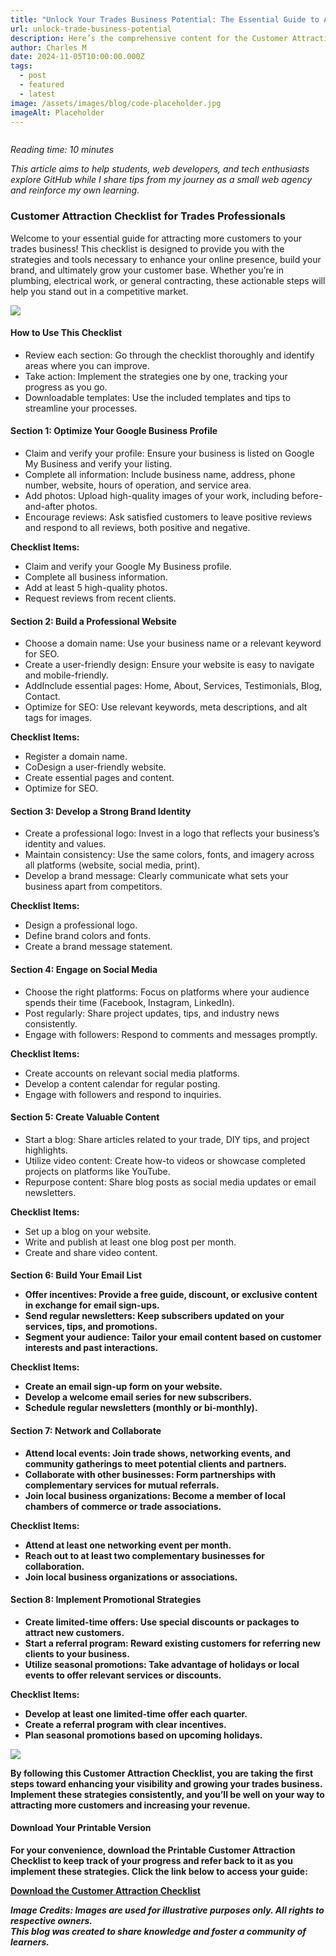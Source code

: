 ```yaml
---
title: "Unlock Your Trades Business Potential: The Essential Guide to Attracting More Customers"
url: unlock-trade-business-potential
description: Here’s the comprehensive content for the Customer Attraction Checklist lead magnet, designed specifically for trades professionals. This guide provides actionable insights and tools to help them attract more customers and grow their business.
author: Charles M
date: 2024-11-05T10:00:00.000Z
tags:
  - post
  - featured
  - latest
image: /assets/images/blog/code-placeholder.jpg
imageAlt: Placeholder
---
```

![]()

*Reading time: 10 minutes*

*This article aims to help students, web developers, and tech enthusiasts explore GitHub while I share tips from my journey as a small web agency and reinforce my own learning.*

<h3>Customer Attraction Checklist for Trades Professionals</h3>

Welcome to your essential guide for attracting more customers to your trades business! This checklist is designed to provide you with the strategies and tools necessary to enhance your online presence, build your brand, and ultimately grow your customer base. Whether you’re in plumbing, electrical work, or general contracting, these actionable steps will help you stand out in a competitive market.

<img src="/assets/images/blog/code-placeholder.jpg" />

<h4>How to Use This Checklist</h4>

<ul>
<li>Review each section: Go through the checklist thoroughly and identify areas where you can improve.</li>
<li>Take action: Implement the strategies one by one, tracking your progress as you go.</li>
<li>Downloadable templates: Use the included templates and tips to streamline your processes.</li>
</ul>

<h4>Section 1: Optimize Your Google Business Profile</h4>

<ul>
<li>Claim and verify your profile: Ensure your business is listed on Google My Business and verify your listing.</li>
<li>Complete all information: Include business name, address, phone number, website, hours of operation, and service area.</li>
<li>Add photos: Upload high-quality images of your work, including before-and-after photos.</li>
<li>Encourage reviews: Ask satisfied customers to leave positive reviews and respond to all reviews, both positive and negative.</li>
</ul>

**Checklist Items:**

<ul>
<li>Claim and verify your Google My Business profile.</li>
<li>Complete all business information.</li>
<li>Add at least 5 high-quality photos.</li>
<li>Request reviews from recent clients.</li>
</ul>

<h4>Section 2: Build a Professional Website</h4>

<ul>
<li>Choose a domain name: Use your business name or a relevant keyword for SEO.</li>
<li>Create a user-friendly design: Ensure your website is easy to navigate and mobile-friendly.</li>
<li>AddInclude essential pages: Home, About, Services, Testimonials, Blog, Contact.</li>
<li>Optimize for SEO: Use relevant keywords, meta descriptions, and alt tags for images.</li>
</ul>

**Checklist Items:**

<ul>
<li>Register a domain name.</li>
<li>CoDesign a user-friendly website.</li>
<li>Create essential pages and content.</li>
<li>Optimize for SEO.</li>
</ul>

<h4>Section 3: Develop a Strong Brand Identity</h4>

<ul>
<li>Create a professional logo: Invest in a logo that reflects your business’s identity and values.</li>
<li>Maintain consistency: Use the same colors, fonts, and imagery across all platforms (website, social media, print).</li>
<li>Develop a brand message: Clearly communicate what sets your business apart from competitors.</li>
</ul>

**Checklist Items:**

<ul>
<li>Design a professional logo.</li>
<li>Define brand colors and fonts.</li>
<li>Create a brand message statement.</li>
</ul>

<h4>Section 4: Engage on Social Media</h4>

<ul>
<li>Choose the right platforms: Focus on platforms where your audience spends their time (Facebook, Instagram, LinkedIn).</li>
<li>Post regularly: Share project updates, tips, and industry news consistently.</li>
<li>Engage with followers: Respond to comments and messages promptly.</li>
</ul>

**Checklist Items:**


<ul>
<li>Create accounts on relevant social media platforms.</li>
<li>Develop a content calendar for regular posting.</li>
<li>Engage with followers and respond to inquiries.</li>
</ul>

<h4>Section 5: Create Valuable Content</h4>

<ul>
<li>Start a blog: Share articles related to your trade, DIY tips, and project highlights.</li>
<li>Utilize video content: Create how-to videos or showcase completed projects on platforms like YouTube.</li>
<li>Repurpose content: Share blog posts as social media updates or email newsletters.</li>
</ul>



**Checklist Items:**

<ul>
<li>Set up a blog on your website.</li>
<li>Write and publish at least one blog post per month.</li>
<li>Create and share video content.</li>
</ul>

<h4>Section 6: Build Your Email List<h/4>

<ul>
<li>Offer incentives: Provide a free guide, discount, or exclusive content in exchange for email sign-ups.</li>
<li>Send regular newsletters: Keep subscribers updated on your services, tips, and promotions.</li>
<li>Segment your audience: Tailor your email content based on customer interests and past interactions.</li>
</ul>

**Checklist Items:**

<ul>
<li>Create an email sign-up form on your website.</li>
<li>Develop a welcome email series for new subscribers.</li>
<li>Schedule regular newsletters (monthly or bi-monthly).</li>
</ul>

<h4>Section 7: Network and Collaborate</h4>

<ul>
<li>Attend local events: Join trade shows, networking events, and community gatherings to meet potential clients and partners.</li>
<li>Collaborate with other businesses: Form partnerships with complementary services for mutual referrals.</li>
<li>Join local business organizations: Become a member of local chambers of commerce or trade associations.</li>
</ul>

**Checklist Items:**

<ul>
<li>Attend at least one networking event per month.</li>
<li>Reach out to at least two complementary businesses for collaboration.</li>
<li>Join local business organizations or associations.</li>
</ul>

<h4>Section 8: Implement Promotional Strategies</h4>

<ul>
<li>Create limited-time offers: Use special discounts or packages to attract new customers.</li>
<li>Start a referral program: Reward existing customers for referring new clients to your business.</li>
<li>Utilize seasonal promotions: Take advantage of holidays or local events to offer relevant services or discounts.</li>
</ul>

**Checklist Items:**

<ul>
<li>Develop at least one limited-time offer each quarter.</li>
<li>Create a referral program with clear incentives.</li>
<li>Plan seasonal promotions based on upcoming holidays.</li>
</ul>

<img src="/assets/images/blog/code-placeholder.jpg" />

By following this Customer Attraction Checklist, you are taking the first steps toward enhancing your visibility and growing your trades business. Implement these strategies consistently, and you’ll be well on your way to attracting more customers and increasing your revenue.

<h4>Download Your Printable Version</h4>

For your convenience, download the Printable Customer Attraction Checklist to keep track of your progress and refer back to it as you implement these strategies. Click the link below to access your guide:

<a href='/'>Download the Customer Attraction Checklist</a>

*Image Credits: Images are used for illustrative purposes only. All rights to respective owners.*\
*This blog was created to share knowledge and foster a community of learners.*
